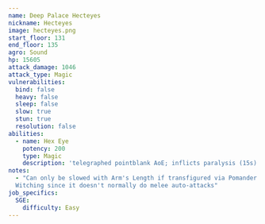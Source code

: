 ```yaml
---
name: Deep Palace Hecteyes
nickname: Hecteyes
image: hecteyes.png
start_floor: 131
end_floor: 135
agro: Sound
hp: 15605
attack_damage: 1046
attack_type: Magic
vulnerabilities:
  bind: false
  heavy: false
  sleep: false
  slow: true
  stun: true
  resolution: false
abilities:
  - name: Hex Eye
    potency: 200
    type: Magic
    description: 'telegraphed pointblank AoE; inflicts paralysis (15s)'
notes:
  - "Can only be slowed with Arm's Length if transfigured via Pomander of
  Witching since it doesn't normally do melee auto-attacks"
job_specifics:
  SGE:
    difficulty: Easy
---
```

